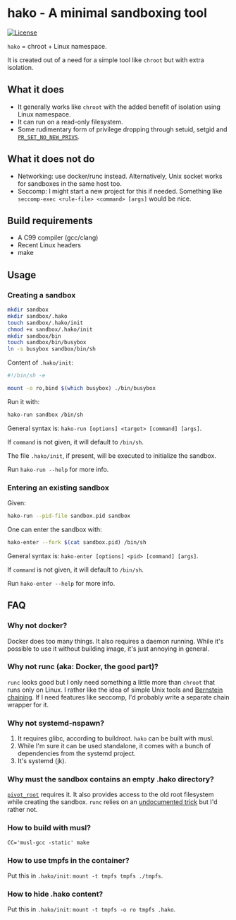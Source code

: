 # hako - A minimal sandboxing tool

[![License](https://img.shields.io/badge/license-BSD-blue.svg)](LICENSE)

`hako` = chroot + Linux namespace.

It is created out of a need for a simple tool like `chroot` but with extra isolation.

## What it does

- It generally works like `chroot` with the added benefit of isolation using Linux namespace.
- It can run on a read-only filesystem.
- Some rudimentary form of privilege dropping through setuid, setgid and [`PR_SET_NO_NEW_PRIVS`](https://www.kernel.org/doc/Documentation/prctl/no_new_privs.txt).

## What it does not do

- Networking: use docker/runc instead.
  Alternatively, Unix socket works for sandboxes in the same host too.
- Seccomp: I might start a new project for this if needed.
  Something like `seccomp-exec <rule-file> <command> [args]` would be nice.

## Build requirements

- A C99 compiler (gcc/clang)
- Recent Linux headers
- make

## Usage

### Creating a sandbox

```sh
mkdir sandbox
mkdir sandbox/.hako
touch sandbox/.hako/init
chmod +x sandbox/.hako/init
mkdir sandbox/bin
touch sandbox/bin/busybox
ln -s busybox sandbox/bin/sh
```

Content of `.hako/init`:

```sh
#!/bin/sh -e

mount -o ro,bind $(which busybox) ./bin/busybox
```

Run it with:

```sh
hako-run sandbox /bin/sh
```

General syntax is: `hako-run [options] <target> [command] [args]`.

If `command` is not given, it will default to `/bin/sh`.

The file `.hako/init`, if present, will be executed to initialize the sandbox.

Run `hako-run --help` for more info.

### Entering an existing sandbox

Given:

```sh
hako-run --pid-file sandbox.pid sandbox
```

One can enter the sandbox with:

```sh
hako-enter --fork $(cat sandbox.pid) /bin/sh
```

General syntax is: `hako-enter [options] <pid> [command] [args]`.

If `command` is not given, it will default to `/bin/sh`.

Run `hako-enter --help` for more info.

## FAQ

### Why not docker?

Docker does too many things.
It also requires a daemon running.
While it's possible to use it without building image, it's just annoying in general.

### Why not runc (aka: Docker, the good part)?

`runc` looks good but I only need something a little more than `chroot` that runs only on Linux.
I rather like the idea of simple Unix tools and [Bernstein chaining](http://www.catb.org/~esr/writings/taoup/html/ch06s06.html).
If I need features like seccomp, I'd probably write a separate chain wrapper for it.

### Why not systemd-nspawn?

1. It requires glibc, according to buildroot. `hako` can be built with musl.
2. While I'm sure it can be used standalone, it comes with a bunch of dependencies from the systemd project.
3. It's systemd (jk).

### Why must the sandbox contains an empty .hako directory?

[`pivot_root`](https://linux.die.net/man/8/pivot_root) requires it.
It also provides access to the old root filesystem while creating the sandbox.
`runc` relies on an [undocumented trick](https://github.com/opencontainers/runc/blob/593914b8bd5448a93f7c3e4902a03408b6d5c0ce/libcontainer/rootfs_linux.go#L635) but I'd rather not.

### How to build with musl?

`CC='musl-gcc -static' make`

### How to use tmpfs in the container?

Put this in `.hako/init`: `mount -t tmpfs tmpfs ./tmpfs`.

### How to hide .hako content?

Put this in `.hako/init`: `mount -t tmpfs -o ro tmpfs .hako`.

